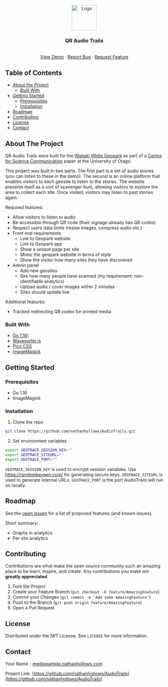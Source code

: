 <p align="center">
  <a href="https://github.com/nathanhollows/AudioTrails">
    <img src="web/static/apple-touch-icon.png" alt="Logo" width="80" height="80">
  </a>

  <h3 align="center">QR Audio Trails</h3>

  <p align="center">
    <br />
    <a href="https://geo.trace.co.nz">View Demo</a>
    ·
    <a href="https://github.com/nathanhollows/AudioTrails/issues">Report Bug</a>
    ·
    <a href="https://github.com/nathanhollows/AudioTrails/issues">Request Feature</a>
  </p>
</p>



<!-- TABLE OF CONTENTS -->
## Table of Contents

* [About the Project](#about-the-project)
  * [Built With](#built-with)
* [Getting Started](#getting-started)
  * [Prerequisites](#prerequisites)
  * [Installation](#installation)
* [Roadmap](#roadmap)
* [Contributing](#contributing)
* [License](#license)
* [Contact](#contact)



<!-- ABOUT THE PROJECT -->
## About The Project

QR Audio Trails were built for the [Waitaki White Geopark](https://www.whitestonegeopark.nz/) as part of a [Centre for Science Communication](https://www.otago.ac.nz/science-communication/index.html) paper at the University of Otago.

This project was built in two parts. The first part is a set of audio stories (you can listen to these in the demo). The second is an online platform that enables visitors to each geosite to listen to the stories. The website presents itself as a sort of scavenger hunt, allowing visitors to explore the area to collect each site. Once visited, visitors may listen to past stories again.

Required features:

- Allow visitors to listen to audio
- Be accessible through QR code (their signage already has QR codes)
- Respect users data limits (resize images, compress audio etc.)
- Front end requirements
    - Link to Geopark website
    - Link to Geopark app
    - Show a unique page per site
    - Mimic the geopark website in terms of style
    - Show the visitor how many sites they have discovered
- Admin panel
    - Add new geosites
    - See how many people have scanned (my requirement: non-identifiable analytics)
    - Upload audio / cover images within 2 minutes
    - Sites should update live

Additional features:

- Tracked redirecting QR codes for printed media

### Built With

* [Go 1.16](https://golang.org)\
* [Wavesurfer.js](https://wavesurfer-js.org/)
* [Pico CSS](https://picocss.com/)
* [ImageMagick](https://imagemagick.org/index.php)

<!-- GETTING STARTED -->
## Getting Started

### Prerequisites

- Go 1.16
- ImageMagick

### Installation

1. Clone the repo
```sh
git clone https://github.com/nathanhollows/AudioTrails.git
```
2. Set environment variables
```sh
export GEOTRACE_SESSION_KEY=""
export GEOTRACE_SITEURL=""
export GEOTRACE_PORT=""
```

`GEOTRACE_SESSION_KEY` is used to encrypt session variables. Use <https://randomkeygen.com/> for generating secure keys. `GEOTRACE_SITEURL` is used to generate internal URLs. `GEOTRACE_PORT` is the port AudioTrails will run on locally.


<!-- ROADMAP -->
## Roadmap

See the [open issues](https://github.com/othneildrew/Best-README-Template/issues) for a list of proposed features (and known issues).

Short summary:

- Graphs in analytics
- Per site analytics


<!-- CONTRIBUTING -->
## Contributing

Contributions are what make the open source community such an amazing place to be learn, inspire, and create. Any contributions you make are **greatly appreciated**.

1. Fork the Project
2. Create your Feature Branch (`git checkout -b feature/AmazingFeature`)
3. Commit your Changes (`git commit -m 'Add some AmazingFeature'`)
4. Push to the Branch (`git push origin feature/AmazingFeature`)
5. Open a Pull Request


<!-- LICENSE -->
## License

Distributed under the MIT License. See `LICENSE` for more information.


<!-- CONTACT -->
## Contact

Your Name - me@example.nathanhollows.com

Project Link: [https://github.com/nathanhollows/AudioTrails](https://github.com/nathanhollows/AudioTrails)